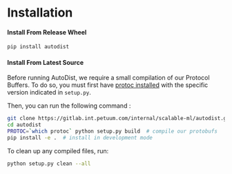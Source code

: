 # Installation

#### Install From Release Wheel 

```bash
pip install autodist
```

#### Install From Latest Source

Before running AutoDist, we require a small compilation of our Protocol Buffers. 
To do so, you must first have [protoc installed](https://google.github.io/proto-lens/installing-protoc.html)
with the specific version indicated in `setup.py`.

Then, you can run the following command :
```bash
git clone https://gitlab.int.petuum.com/internal/scalable-ml/autodist.git
cd autodist
PROTOC=`which protoc` python setup.py build  # compile our protobufs
pip install -e .  # install in development mode
```

To clean up any compiled files, run:
```bash
python setup.py clean --all

